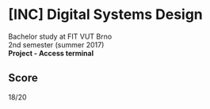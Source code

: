 # [INC] Digital Systems Design
Bachelor study at FIT VUT Brno  
2nd semester (summer 2017)  
**Project - Access terminal**

## Score
18/20
